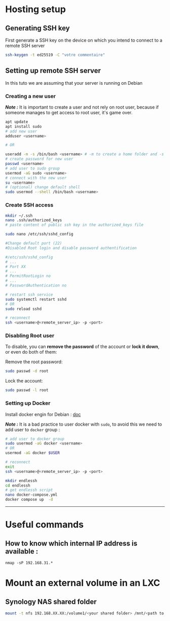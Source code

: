 # Hosting setup

## Generating SSH key

First generate a SSH key on the device on which you intend to connect to a remote SSH server

```bash
ssh-keygen -t ed25519 -C "votre commentaire"
```

## Setting up remote SSH server

In this tuto we are assuming that your server is running on Debian

### Creating a new user

***Note :*** It is important to create a user and not rely on root user, because if someone manages to get access to root user, it's game over.

```sh
apt update
apt install sudo
# add new user
adduser <username>

# OR 

useradd -m -s /bin/bash <username> # -m to create a home folder and -s to specify the default shell
# create password for new user
passwd <username>
# add user to sudo group
usermod -aG sudo <username>
# connect with the new user
su <username>
# (optional) change default shell
sudo usermod --shell /bin/bash <username>
```
### Create SSH access
```sh
mkdir ~/.ssh
nano .ssh/authorized_keys
# paste content of public ssh key in the authorized_keys file

sudo nano /etc/ssh/sshd_config

#Change default port (22)
#Disabled Root login and disable password authentification

#/etc/ssh/sshd_config
# ...
# Port XX
# ...
# PermitRootLogin no
# ...
# PasswordAuthentication no

# restart ssh service
sudo systemctl restart sshd
# OR
sudo reload sshd

# reconnect
ssh <username>@<remote_server_ip> -p <port>
```
### Disabling Root user

To disable, you can **remove the password** of the account or **lock it down**, or even do both of them:

Remove the root password:
```bash
sudo passwd -d root
```
Lock the account:
```bash
sudo passwd -l root
```


### Setting up Docker

Install docker engin for Debian : [doc](https://docs.docker.com/engine/install/debian/)

***Note :*** It is a bad practice to user docker with `sudo`, to avoid this we need to add user to `docker` group :
```bash
# add user to docker group
sudo usermod -aG docker <username>
# OR 
usermod -aG docker $USER

# reconnect
exit
ssh <username>@<remote_server_ip> -p <port>

mkdir endlessh
cd endlessh
# get endlessh script
nano docker-compose.yml
docker compose up  -d
```

---
# Useful commands

## How to know which internal IP address is available :

```
nmap -sP 192.168.31.*
```

# Mount an external volume in an LXC

## Synology NAS shared folder

```bash
mount -t nfs 192.168.XX.XX:/volume1/<your shared folder> /mnt/<path to mount>
```